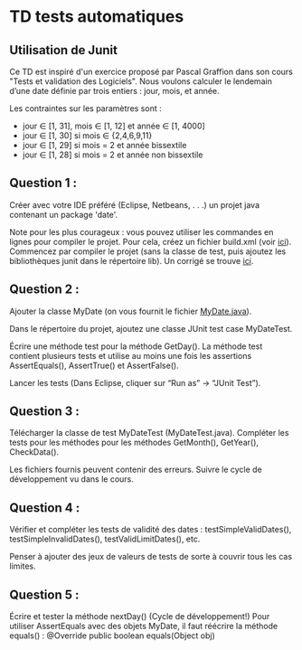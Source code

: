 # TD tests automatiques

## Utilisation de Junit

Ce TD est inspiré d'un exercice proposé par Pascal Graffion dans son cours "Tests et validation des Logiciels".
Nous voulons calculer le lendemain d’une date définie par trois entiers : jour, mois, et année.

Les contraintes sur les paramètres sont :
- jour ∈ [1, 31], mois ∈ [1, 12] et année ∈ [1, 4000]
- jour ∈ [1, 30] si mois ∈ {2,4,6,9,11}
- jour ∈ [1, 29] si mois = 2 et année bissextile
- jour ∈ [1, 28] si mois = 2 et année non bissextile

## Question 1 :

Créer avec votre IDE préféré (Eclipse, Netbeans, . . .) un projet java contenant un package 'date'.

Note pour les plus courageux : vous pouvez utiliser les commandes en lignes pour compiler le projet.
Pour cela, créez un fichier build.xml (voir [ici](https://ant.apache.org/manual/tutorial-HelloWorldWithAnt.html#prepare)).
Commencez par compiler le projet (sans la classe de test, puis ajoutez les bibliothèques junit dans le répertoire lib).
Un corrigé se trouve [ici](https://github.com/pemoreau/iss7ab-se1/tree/master/labs/code/junit/src/date).

## Question 2 :

Ajouter la classe MyDate (on vous fournit le fichier [MyDate.java](https://github.com/pemoreau/iss7ab-se1/tree/master/labs/code/junit/src/date)).

Dans le répertoire du projet, ajoutez une classe JUnit test case MyDateTest.

Écrire une méthode test pour la méthode GetDay(). 
La méthode test contient plusieurs tests et utilise au moins une fois les assertions AssertEquals(), AssertTrue() et AssertFalse().

Lancer les tests (Dans Eclipse, cliquer sur “Run as” → “JUnit Test”).

## Question 3 :

Télécharger la classe de test MyDateTest (MyDateTest.java).
Compléter les tests pour les méthodes pour les méthodes GetMonth(), GetYear(), CheckData(). 

Les fichiers fournis peuvent contenir des erreurs.
Suivre le cycle de développement vu dans le cours.

## Question 4 :

Vérifier et compléter les tests de validité des dates : testSimpleValidDates(), testSimpleInvalidDates(), testValidLimitDates(), etc.

Penser à ajouter des jeux de valeurs de tests de sorte à couvrir tous les cas limites.

## Question 5 :

Écrire et tester la méthode nextDay() (Cycle de développement!)
Pour utiliser AssertEquals avec des objets MyDate, il faut réécrire la méthode equals() : @Override public boolean equals(Object obj) 
